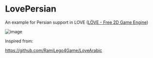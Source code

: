# LovePersian

An example for Persian support in LOVE ([LÖVE - Free 2D Game Engine](https://love2d.org/))

![image](https://user-images.githubusercontent.com/1561497/121578720-37558000-ca40-11eb-986c-fdb3a6b80d42.png)


Inspired from:

https://github.com/RamiLego4Game/LoveArabic
